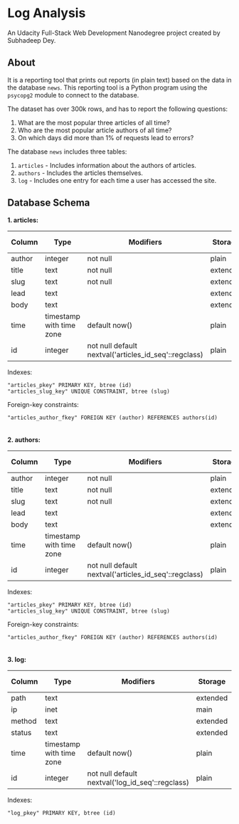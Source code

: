 # Log Analysis
An Udacity Full-Stack Web Development Nanodegree project created by Subhadeep Dey.

## About
It is a reporting tool that prints out reports (in plain text) based on the data in the database `news`. This reporting tool is a Python program using the `psycopg2` module to connect to the database.

The dataset has over 300k rows, and has to report the following questions:
1. What are the most popular three articles of all time?
2. Who are the most popular article authors of all time?
3. On which days did more than 1% of requests lead to errors?

The database `news` includes three tables:
1. `articles` - Includes information about the authors of articles.
2. `authors` - Includes the articles themselves.
3. `log` - Includes one entry for each time a user has accessed the site.

## Database Schema
**1. articles:**

| Column |           Type           |                       Modifiers                       | Storage  | Stats target | Description|
|--------|--------------------------|-------------------------------------------------------|----------|--------------|------------|
| author | integer                  | not null                                              | plain    |              |            |
| title  | text                     | not null                                              | extended |              |            |
| slug   | text                     | not null                                              | extended |              |            |
| lead   | text                     |                                                       | extended |              |            |
| body   | text                     |                                                       | extended |              |            |
| time   | timestamp with time zone | default now()                                         | plain    |              |            |
| id     | integer                  | not null default nextval('articles_id_seq'::regclass) | plain    |              |            |

Indexes:

   `"articles_pkey" PRIMARY KEY, btree (id)`    
   `"articles_slug_key" UNIQUE CONSTRAINT, btree (slug)`

Foreign-key constraints:  

   `"articles_author_fkey" FOREIGN KEY (author) REFERENCES authors(id)`
\
\
\
**2. authors:**

| Column |           Type           |                       Modifiers                       | Storage  | Stats target | Description|
|--------|--------------------------|-------------------------------------------------------|----------|--------------|-------------|
| author | integer                  | not null                                              | plain    |              |             |
| title  | text                     | not null                                              | extended |              |             |
| slug   | text                     | not null                                              | extended |              |             |
| lead   | text                     |                                                       | extended |              |             |
| body   | text                     |                                                       | extended |              |             |
| time   | timestamp with time zone | default now()                                         | plain    |              |             |
| id     | integer                  | not null default nextval('articles_id_seq'::regclass) | plain    |              |             |

Indexes:

   `"articles_pkey" PRIMARY KEY, btree (id)`    
   `"articles_slug_key" UNIQUE CONSTRAINT, btree (slug)`
    
Foreign-key constraints:

   `"articles_author_fkey" FOREIGN KEY (author) REFERENCES authors(id)`
\
\
\
**3. log:**
 
|  Column |           Type           |                    Modifiers                     | Storage  | Stats target | Description|
|-------|-------------------------|--------------------------------------------------|----------|--------------|-------------|
| path   | text                     |                                                  | extended |              |       |
| ip     | inet                     |                                                  | main     |              | |
| method | text                     |                                                  | extended |              | |
| status | text                     |                                                  | extended |              | |
| time   | timestamp with time zone | default now()                                    | plain    |              | |
| id     | integer                  | not null default nextval('log_id_seq'::regclass) | plain    |              | |


Indexes:

   `"log_pkey" PRIMARY KEY, btree (id)`

